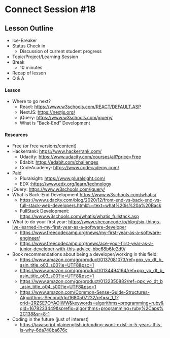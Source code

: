 # Connect Session #18

## Lesson Outline

  * Ice-Breaker
  * Status Check in
    * Discussion of current student progress
  * Topic/Project/Learning Session
  * Break
    * 10 minutes
  * Recap of lesson
  * Q & A

#### Lesson

  
  * Where to go next?
    * React: https://www.w3schools.com/REACT/DEFAULT.ASP
    * NextJS: https://nextjs.org/
    * jQuery: https://www.w3schools.com/jquery/
    * What is "Back-End" Development

#### Resources

  * Free (or free versions/content)
  * Hackerrank: https://www.hackerrank.com/
    * Udacity: https://www.udacity.com/courses/all?price=Free
    * Edabit: https://edabit.com/challenges
    * CodeAcademy: https://www.codecademy.com/
  * Paid
    * Pluralsight: https://www.pluralsight.com/
    * EDX :https://www.edx.org/learn/technology
  * jQuery: https://www.w3schools.com/jquery/
  * What is Back-End Development https://www.w3schools.com/whatis/
    *  https://www.udacity.com/blog/2020/12/front-end-vs-back-end-vs-full-stack-web-developers.html#:~:text=what%20is%20a%20Back
    * FullStack Development: https://www.w3schools.com/whatis/whatis_fullstack.asp
  * What to do your first year: https://www.shecancode.io/blog/six-things-ive-learned-in-my-first-year-as-a-software-developer
    * https://www.freecodecamp.org/news/my-first-year-as-a-software-engineer/
    * https://www.freecodecamp.org/news/ace-your-first-year-as-a-junior-developer-with-this-advice-bbc68b6fe2d9/
  * Book recommendations about being a developer/working in this field:
    * https://www.amazon.com/gp/product/0137081073/ref=ppx_yo_dt_b_asin_title_o03_s00?ie=UTF8&psc=1
    * https://www.amazon.com/gp/product/0134494164/ref=ppx_yo_dt_b_asin_title_o03_s00?ie=UTF8&psc=1
    * https://www.amazon.com/gp/product/0132350882/ref=ppx_yo_dt_b_asin_title_o04_s00?ie=UTF8&psc=1
    * https://www.amazon.com/Common-Sense-Guide-Structures-Algorithms-Second/dp/1680507222/ref=sr_1_1?crid=2RZSE7OYAOIWW&keywords=algorithms+programming+ruby&qid=1678233449&sprefix=algorithms+programming+ruby%2Caps%2C138&sr=8-1
  * Coding in the future (just of interest)
    * https://javascript.plainenglish.io/coding-wont-exist-in-5-years-this-is-why-6da748ba676c
